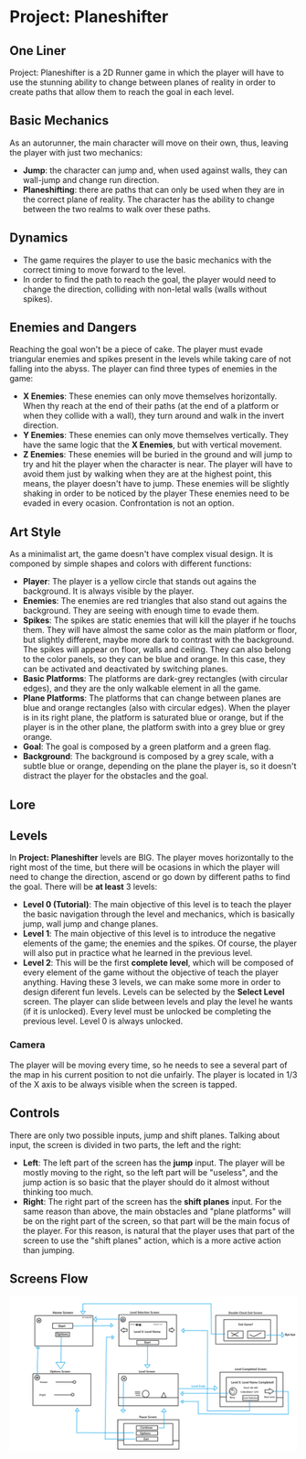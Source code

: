 # Project: Planeshifter
## One Liner
Project: Planeshifter is a 2D Runner game in which the player will have to use the stunning ability to change between planes of reality in order to create paths that allow them to reach the goal in each level.

## Basic Mechanics
As an autorunner, the main character will move on their own, thus, leaving the player with just two mechanics:
- **Jump**: the character can jump and, when used against walls, they can wall-jump and change run direction.
- **Planeshifting**: there are paths that can only be used when they are in the correct plane of reality. The character has the ability to change between the two realms to walk over these paths.

## Dynamics
- The game requires the player to use the basic mechanics with the correct timing to move forward to the level.
- In order to find the path to reach the goal, the player would need to change the direction, colliding with non-letal walls (walls without spikes).

## Enemies and Dangers
Reaching the goal won't be a piece of cake. The player must evade triangular enemies and spikes present in the levels while taking care of not falling into the abyss. The player can find three types of enemies in the game:
- **X Enemies**: These enemies can only move themselves horizontally. When thy reach at the end of their paths (at the end of a platform or when they collide with a wall), they turn around and walk in the invert direction.
- **Y Enemies**: These enemies can only move themselves vertically. They have the same logic that the **X Enemies**, but with vertical movement.
- **Z Enemies**: These enemies will be buried in the ground and will jump to try and hit the player when the character is near. The player will have to avoid them just by walking when they are at the highest point, this means, the player doesn't have to jump. These enemies will be slightly shaking in order to be noticed by the player
These enemies need to be evaded in every ocasion. Confrontation is not an option.

## Art Style
As a minimalist art, the game doesn't have complex visual design. It is componed by simple shapes and colors with different functions:
- **Player**: The player is a yellow circle that stands out agains the background. It is always visible by the player.
- **Enemies**: The enemies are red triangles that also stand out agains the background. They are seeing with enough time to evade them.
- **Spikes**: The spikes are static enemies that will kill the player if he touchs them. They will have almost the same color as the main platform or floor, but slightly different, maybe more dark to contrast with the background. The spikes will appear on floor, walls and ceiling. They can also belong to the color panels, so they can be blue and orange. In this case, they can be activated and deactivated by switching planes.
- **Basic Platforms**: The platforms are dark-grey rectangles (with circular edges), and they are the only walkable element in all the game.
- **Plane Platforms**: The platforms that can change between planes are blue and orange rectangles (also with circular edges). When the player is in its right plane, the platform is saturated blue or orange, but if the player is in the other plane, the platform swith into a grey blue or grey orange.
- **Goal**: The goal is composed by a green platform and a green flag.
- **Background**: The background is composed by a grey scale, with a subtle blue or orange, depending on the plane the player is, so it doesn't distract the player for the obstacles and the goal.

## Lore

## Levels
In **Project: Planeshifter** levels are BIG. The player moves horizontally to the right most of the time, but there will be ocasions in which the player will need to change the direction, ascend or go down by different paths to find the goal.
There will be **at least** 3 levels:
- **Level 0 (Tutorial)**: The main objective of this level is to teach the player the basic navigation through the level and mechanics, which is basically jump, wall jump and change planes.
- **Level 1**: The main objective of this level is to introduce the negative elements of the game; the enemies and the spikes. Of course, the player will also put in practice what he learned in the previous level.
- **Level 2**: This will be the first **complete level**, which will be composed of every element of the game without the objective of teach the player anything.
Having these 3 levels, we can make some more in order to design diferent fun levels.
Levels can be selected by the **Select Level** screen. The player can slide between levels and play the level he wants (if it is unlocked). Every level must be unlocked be completing the previous level. Level 0 is always unlocked.

### Camera
The player will be moving every time, so he needs to see a several part of the map in his current position to not die unfairly. The player is located in 1/3 of the X axis to be always visible when the screen is tapped.

## Controls
There are only two possible inputs, jump and shift planes. Talking about input, the screen is divided in two parts, the left and the right:
- **Left**: The left part of the screen has the **jump** input. The player will be mostly moving to the right, so the left part will be "useless", and the jump action is so basic that the player should do it almost without thinking too much.
- **Right**: The right part of the screen has the **shift planes** input. For the same reason than above, the main obstacles and "plane platforms" will be on the right part of the screen, so that part will be the main focus of the player. For this reason, is natural that the player uses that part of the screen to use the "shift planes" action, which is a more active action than jumping.

## Screens Flow
![](https://github.com/Sanrro10/JanuaryProject/blob/main/Others/Screens%20Flow.png)
